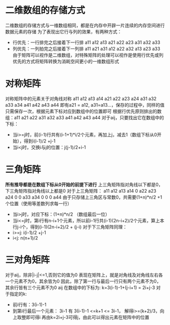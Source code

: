 # 二维数组的存储方式
二维数组的存储方式与一维数组相同，都是在内存中开辟一片连续的内存空间进行数据元素的存储
为了表现出它行与列的效果，有两种方式：
*   行优先：一行排完之后接着下一行排 a11 a12 a13 a21 a22 a23 a31 a32 a33
*   列优先：一列拍完之后接着下一列排 a11 a21 a31 a12 a22 a32 a13 a23 a33
由于矩阵可以视作是二维数组，对特殊矩阵的处理可以视作是使用行优先或列优先的方式将矩阵转换为消耗空间更小的一维数组形式

# 对称矩阵
对称矩阵中的元素关于对角线对称
a11  a12  a13 a14
a21  a22  a23 a24
a31  a32  a33 a34
a41  a42  a43 a44
即有a21 = a12, a31=a13...，保存的过程中，同样的值只需保存一次，根据元素下标对应到数组中的位置即可
根据行优先原则排出的数组：a11 a21 a22 a31 a32 a33 a41 a42 a43 a44
对于aij，只要找出它在数组中的下标：
*   当i>=j时，前(i-1)行共有(i-1+1)*i/2个元素，再加上j，减去1（数组下标从0开始），得到i(i-1)/2 +j-1
*   当i<j时，交换i与j的位置：j(j-1)/2+i-1

# 三角矩阵
**所有推导都是在数组下标从0开始的前提下进行**
上三角矩阵指对角线以下都是0，下三角矩阵指对角线以上都是0
对于上三角矩阵：
a11 a12 a13 a14
 0  a22 a23 a24
 0   0  a33 a34
 0   0   0  a44
由于只存储上三角区与常数0，共需要(1+n)*n/2 +1个位置（使用等差数列求每一行）
*   当i>j时，对应下标：(1+n)*n/2 （数组最后一位）
*   当i<=j时，第i行有n-i+1个元素，所以前i-1行共(i-1)(2n-i+2)/2个元素，算上本行j-i个，得到(i-1)(2n-i+2)/2 + (j-i)
对于下三角矩阵同理：
* i>=j: i(i-1)/2 +j-1
* i<j:  n(n+1)/2

# 三对角矩阵
对于aij，除非|i-j|<=1,否则它的值为0
表现在矩阵上，就是对角线及对角线左右各一个元素不为0，其余皆为0
因此，除了第一行与最后一行只有两个元素不为0，其余行皆有三个元素不为0
aij 在数组中的下标为: k=3(i-1)-1+(j-i+1) = 2i+j-3
对于指定的k:
*   前i行有：3(i-1)-1
*   到第i行最后一个元素： 3i-1
有 3(i-1)-1 <=k+1 <= 3i-1， 解得i>=(k+2)/3，向上取整即可得i
再由k=2i+j-3可得j，由此可以得出元素在矩阵中的位置